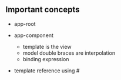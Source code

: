 ## Important concepts

- app-root

- app-component

  - template is the view
  - model double braces are interpolation
  - binding expression

- template reference using #
